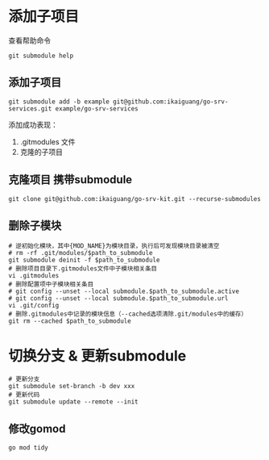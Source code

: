 # 添加子项目

查看帮助命令

```shell
git submodule help
```

## 添加子项目

```shell
git submodule add -b example git@github.com:ikaiguang/go-srv-services.git example/go-srv-services
```

添加成功表现：

1. .gitmodules 文件
2. 克隆的子项目

## 克隆项目 携带submodule

```shell
git clone git@github.com:ikaiguang/go-srv-kit.git --recurse-submodules
```

## 删除子模块

```shell
# 逆初始化模块，其中{MOD_NAME}为模块目录，执行后可发现模块目录被清空
# rm -rf .git/modules/$path_to_submodule
git submodule deinit -f $path_to_submodule
# 删除项目目录下.gitmodules文件中子模块相关条目
vi .gitmodules
# 删除配置项中子模块相关条目
# git config --unset --local submodule.$path_to_submodule.active
# git config --unset --local submodule.$path_to_submodule.url
vi .git/config
# 删除.gitmodules中记录的模块信息（--cached选项清除.git/modules中的缓存）
git rm --cached $path_to_submodule

```

# 切换分支 & 更新submodule

```shell
# 更新分支
git submodule set-branch -b dev xxx
# 更新代码
git submodule update --remote --init
```

## 修改gomod

```shell
go mod tidy
```